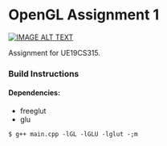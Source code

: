 # OpenGL Assignment 1
[![IMAGE ALT TEXT](http://img.youtube.com/vi/-Ld1mDXenzA/0.jpg)](http://www.youtube.com/watch?v=-Ld1mDXenzA "Demo video")


Assignment for UE19CS315.
### Build Instructions
#### Dependencies:
* freeglut
* glu

```
$ g++ main.cpp -lGL -lGLU -lglut -;m
```